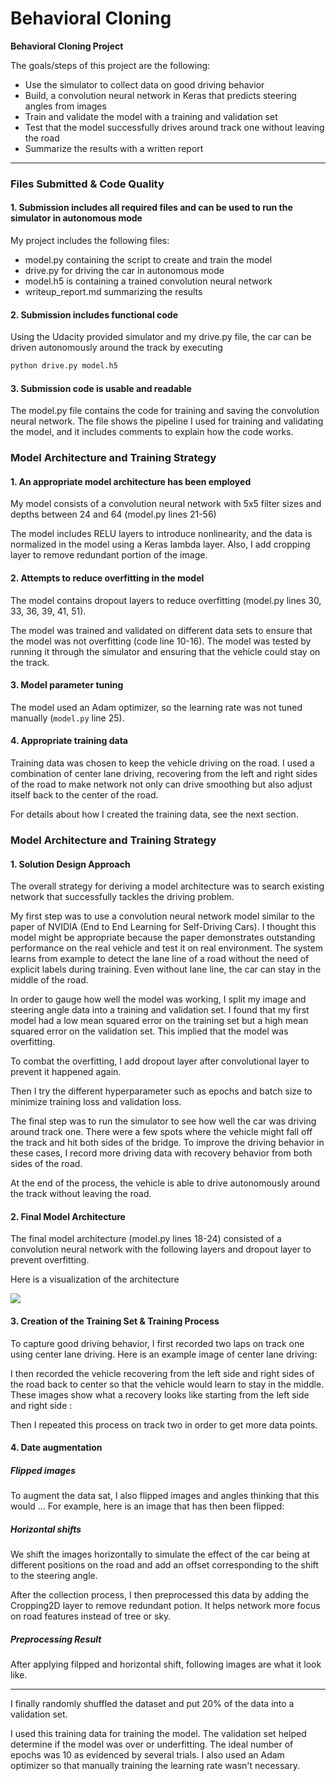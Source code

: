 # **Behavioral Cloning** 

**Behavioral Cloning Project**

The goals/steps of this project are the following:
* Use the simulator to collect data on good driving behavior
* Build, a convolution neural network in Keras that predicts steering angles from images
* Train and validate the model with a training and validation set
* Test that the model successfully drives around track one without leaving the road
* Summarize the results with a written report


[//]: # (Image References)

[image1]: ./img/recovery_behavior.png "Flipped Image"

---
### Files Submitted & Code Quality

#### 1. Submission includes all required files and can be used to run the simulator in autonomous mode

My project includes the following files:
* model.py containing the script to create and train the model
* drive.py for driving the car in autonomous mode
* model.h5 is containing a trained convolution neural network 
* writeup_report.md summarizing the results

#### 2. Submission includes functional code
Using the Udacity provided simulator and my drive.py file, the car can be driven autonomously around the track by executing 
```sh
python drive.py model.h5
```

#### 3. Submission code is usable and readable

The model.py file contains the code for training and saving the convolution neural network. The file shows the pipeline I used for training and validating the model, and it includes comments to explain how the code works.

### Model Architecture and Training Strategy

#### 1. An appropriate model architecture has been employed

My model consists of a convolution neural network with 5x5 filter sizes and depths between 24 and 64 (model.py lines 21-56) 

The model includes RELU layers to introduce nonlinearity, and the data is normalized in the model using a Keras lambda layer. Also, I add cropping layer to remove redundant portion of the image.

#### 2. Attempts to reduce overfitting in the model

The model contains dropout layers to reduce overfitting (model.py lines 30, 33, 36, 39, 41, 51). 

The model was trained and validated on different data sets to ensure that the model was not overfitting (code line 10-16). The model was tested by running it through the simulator and ensuring that the vehicle could stay on the track.

#### 3. Model parameter tuning

The model used an Adam optimizer, so the learning rate was not tuned manually (`model.py` line 25).

#### 4. Appropriate training data

Training data was chosen to keep the vehicle driving on the road. I used a combination of center lane driving, recovering from the left and right sides of the road to make network not only can drive smoothing but also adjust itself back to the center of the road.

For details about how I created the training data, see the next section. 

### Model Architecture and Training Strategy

#### 1. Solution Design Approach

The overall strategy for deriving a model architecture was to search existing network that successfully tackles the driving problem.

My first step was to use a convolution neural network model similar to the paper of NVIDIA (End to End Learning for Self-Driving Cars). I thought this model might be appropriate because the paper demonstrates outstanding performance on the real vehicle and test it on real environment. The system learns from example to detect the lane line of a road without the need of explicit labels
during training. Even without lane line, the car can stay in the middle of the road.

In order to gauge how well the model was working, I split my image and steering angle data into a training and validation set. I found that my first model had a low mean squared error on the training set but a high mean squared error on the validation set. This implied that the model was overfitting. 

To combat the overfitting, I add dropout layer after convolutional layer to prevent it happened again.

Then I try the different hyperparameter such as epochs and batch size to minimize training loss and validation loss.

The final step was to run the simulator to see how well the car was driving around track one. There were a few spots where the vehicle might fall off the track and hit both sides of the bridge. To improve the driving behavior in these cases, I record more driving data with recovery behavior from both sides of the road. 

At the end of the process, the vehicle is able to drive autonomously around the track without leaving the road.

#### 2. Final Model Architecture

The final model architecture (model.py lines 18-24) consisted of a convolution neural network with the following layers and dropout layer to prevent overfitting.

Here is a visualization of the architecture

![](https://i.imgur.com/FfKado7.png)

#### 3. Creation of the Training Set & Training Process

To capture good driving behavior, I first recorded two laps on track one using center lane driving. Here is an example image of center lane driving:

[image2]: ./img/center.png "Center Driving"

I then recorded the vehicle recovering from the left side and right sides of the road back to center so that the vehicle would learn to stay in the middle. These images show what a recovery looks like starting from the left side and right side :

[image3]: ./img/recovery_behavior.png "Recovery Image"

Then I repeated this process on track two in order to get more data points.

#### 4. Date augmentation

##### Flipped images

To augment the data sat, I also flipped images and angles thinking that this would ... For example, here is an image that has then been flipped:

[image4]: ./img/flip_c.png "Fliped Image 1"
[image5]: ./img/flip_l.png "Fliped Image 2"
[image6]: ./img/flip_r.png "Fliped Image 3"

##### Horizontal shifts

We shift the images horizontally to simulate the effect of the car being at different positions on the road and add an offset corresponding to the shift to the steering angle. 

After the collection process, I then preprocessed this data by adding the Cropping2D layer to remove redundant potion. It helps network more focus on road features instead of tree or sky.

[image7]: ./img/tran_center.png "Translated Image 1"
[image8]: ./img/tran_left.png   "Translated Image 2"
[image9]: ./img/tran_right.png  "Translated Image 3"

##### Preprocessing Result

After applying filpped and horizontal shift, following images are what it look like.

[image10]: ./img/both_c.png "Result Image 1"
[image11]: ./img/both_l.png "Result Image 2"
[image12]: ./img/both_r.png "Result Image 3"

---

I finally randomly shuffled the dataset and put 20% of the data into a validation set. 

I used this training data for training the model. The validation set helped determine if the model was over or underfitting. The ideal number of epochs was 10 as evidenced by several trials. I also used an Adam optimizer so that manually training the learning rate wasn't necessary.
